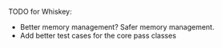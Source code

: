 TODO for Whiskey:
 * Better memory management? Safer memory management.
 * Add better test cases for the core pass classes